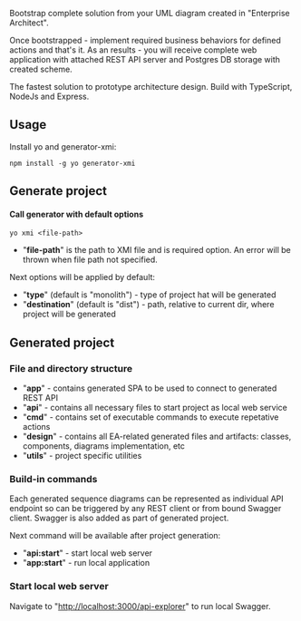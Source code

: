 Bootstrap complete solution from your UML diagram created in "Enterprise Architect". 

Once bootstrapped - implement required business behaviors for defined actions and that's it. As an results - you will receive complete web application with attached REST API server and Postgres DB storage with created scheme.

The fastest solution to prototype architecture design. Build with TypeScript, NodeJs and Express.

## Usage
Install yo and generator-xmi:

```
npm install -g yo generator-xmi
```

## Generate project
#### Call generator with default options
```
yo xmi <file-path>
```

* "**file-path**" is the path to XMI file and is required option. An error will be thrown when file path not specified.

Next options will be applied by default:
* "**type**" (default is "monolith") - type of project hat will be generated
* "**destination**" (default is "dist") - path, relative to current dir, where project will be generated

## Generated project
### File and directory structure
* "**app**" - contains generated SPA to be used to connect to generated REST API
* "**api**" - contains all necessary files to start project as local web service
* "**cmd**" - contains set of executable commands to execute repetative actions
* "**design**" - contains all EA-related generated files and artifacts: classes, components, diagrams implementation, etc
* "**utils**" - project specific utilities

### Build-in commands
Each generated sequence diagrams can be represented as individual API endpoint so can be triggered by any REST client or from bound Swagger client. Swagger is also added as part of generated project.

Next command will be available after project generation:
* "**api:start**" - start local web server
* "**app:start**" - run local application


### Start local web server
Navigate to "[http://localhost:3000/api-explorer](http://localhost:3000/api-explorer)" to run local Swagger.
